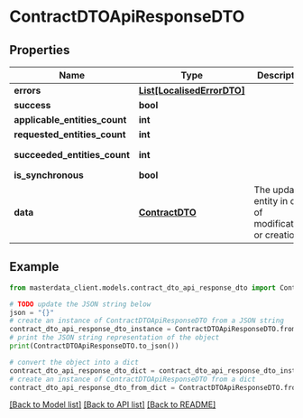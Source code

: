 # ContractDTOApiResponseDTO


## Properties

Name | Type | Description | Notes
------------ | ------------- | ------------- | -------------
**errors** | [**List[LocalisedErrorDTO]**](LocalisedErrorDTO.md) |  | [optional] 
**success** | **bool** |  | [optional] 
**applicable_entities_count** | **int** |  | [optional] 
**requested_entities_count** | **int** |  | [optional] 
**succeeded_entities_count** | **int** |  | [optional] [readonly] 
**is_synchronous** | **bool** |  | [optional] 
**data** | [**ContractDTO**](ContractDTO.md) | The updated entity in case of modifications or creation | [optional] 

## Example

```python
from masterdata_client.models.contract_dto_api_response_dto import ContractDTOApiResponseDTO

# TODO update the JSON string below
json = "{}"
# create an instance of ContractDTOApiResponseDTO from a JSON string
contract_dto_api_response_dto_instance = ContractDTOApiResponseDTO.from_json(json)
# print the JSON string representation of the object
print(ContractDTOApiResponseDTO.to_json())

# convert the object into a dict
contract_dto_api_response_dto_dict = contract_dto_api_response_dto_instance.to_dict()
# create an instance of ContractDTOApiResponseDTO from a dict
contract_dto_api_response_dto_from_dict = ContractDTOApiResponseDTO.from_dict(contract_dto_api_response_dto_dict)
```
[[Back to Model list]](../README.md#documentation-for-models) [[Back to API list]](../README.md#documentation-for-api-endpoints) [[Back to README]](../README.md)


